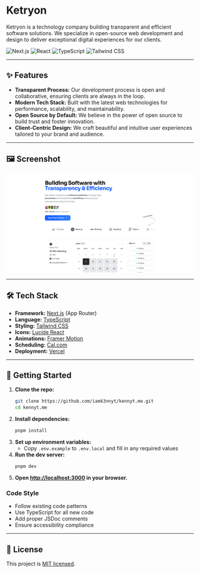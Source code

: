 # Ketryon

Ketryon is a technology company building transparent and efficient software solutions. We specialize in open-source web development and design to deliver exceptional digital experiences for our clients.

![Next.js](https://img.shields.io/badge/Next.js-15.3.3-black?style=for-the-badge&logo=next.js)
![React](https://img.shields.io/badge/React-19.0.0-blue?style=for-the-badge&logo=react)
![TypeScript](https://img.shields.io/badge/TypeScript-5.0-blue?style=for-the-badge&logo=typescript)
![Tailwind CSS](https://img.shields.io/badge/Tailwind_CSS-4.0-38B2AC?style=for-the-badge&logo=tailwind-css)

---

## ✨ Features

- **Transparent Process:** Our development process is open and collaborative, ensuring clients are always in the loop.
- **Modern Tech Stack:** Built with the latest web technologies for performance, scalability, and maintainability.
- **Open Source by Default:** We believe in the power of open source to build trust and foster innovation.
- **Client-Centric Design:** We craft beautiful and intuitive user experiences tailored to your brand and audience.

---

## 🖼️ Screenshot

![og](./public/og.png)

---

## 🛠️ Tech Stack

- **Framework:** [Next.js](https://nextjs.org) (App Router)
- **Language:** [TypeScript](https://www.typescriptlang.org)
- **Styling:** [Tailwind CSS](https://tailwindcss.com)
- **Icons:** [Lucide React](https://lucide.dev)
- **Animations:** [Framer Motion](https://www.framer.com/motion/)
- **Scheduling:** [Cal.com](https://cal.com)
- **Deployment:** [Vercel](https://vercel.com)

---

## 🏁 Getting Started

1. **Clone the repo:**
   ```sh
   git clone https://github.com/iamk3nnyt/kennyt.me.git
   cd kennyt.me
   ```
2. **Install dependencies:**
   ```sh
   pnpm install
   ```
3. **Set up environment variables:**
   - Copy `.env.example` to `.env.local` and fill in any required values
4. **Run the dev server:**
   ```sh
   pnpm dev
   ```
5. **Open [http://localhost:3000](http://localhost:3000) in your browser.**

### Code Style

- Follow existing code patterns
- Use TypeScript for all new code
- Add proper JSDoc comments
- Ensure accessibility compliance

---

## 📄 License

This project is [MIT licensed](./LICENSE).
